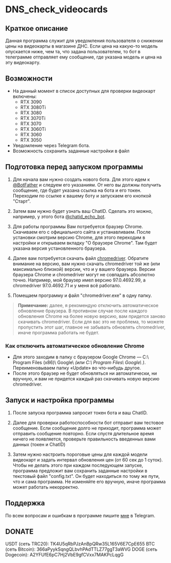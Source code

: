 # DNS_check_videocards
## Краткое описание

Данная программа служит для уведомления пользователя о снижении цены на видеокарты в магазине ДНС. 
Если цена на какую-то модель опускается ниже, чем та, что задана пользователем, то бот в телеграмме отправляет ему сообщение, где указана модель и цена на эту видеокарту. 


## Возможности
- На данный момент в список доступных для проверки видеокарт включены: 
    - RTX 3090
    - RTX 3080Ti 
    - RTX 3080 
    - RTX 3070Ti 
    - RTX 3070
    - RTX 3060Ti
    - RTX 3060 
    - RTX 3050
- Уведомление через Telegram бота.
- Возможность сохранить заданные настройки в файл 

## Подготовка перед запуском программы
1. Для начала вам нужно создать нового бота. Для этого идем к [@BotFather](https://telegram.me/BotFather) и следуем его указаниям. От него вы должны получить сообщение, где будет указана ссылка на бота и его токен.
Переходим по ссылке к вашему боту и запускаем его кнопкой "Старт".

2. Затем вам нужно будет узнать ваш ChatID. Сделать это можно, например, у этого бота [@chatid_echo_bot](https://telegram.me/chatid_echo_bot).
3. Для работы программы Вам потребуется браузер Chrome. Скачиваем его с официального сайта и устанавливаем. 
После установки смотрим версию Chrome, для этого переходим в настройки и открываем вкладку "О браузере Chrome". Там будет указана версия установленного браузера.

4. Далее вам потребуется скачать файл [chromedriver](https://chromedriver.chromium.org). Обратите внимание на версию, вам нужно скачать chromedriver той же 
(или максимально близкой) версии, что и у вашего браузера. Версии браузера Chrome и chromedriver могут не совпадать абсолютно точно. Например, мой браузер имел 
версию 97.0.4692.99, а chromedriver 97.0.4692.71 и у меня всё работало.

5. Помещаем программу и файл "chromedriver.exe" в одну папку.

> **Примечание:** далее, я рекомендую отключить автоматическое обновление браузера. В противном случае после каждого обновления Chrome на более новую версию, вам придется заново скачивать chromedriver. Если для вас это не проблема, то можете пропустить этот шаг, главное не забывать обновлять chromedriver, иначе программа работать не будет.

### Как отключить автоматическое обновление Chrome
  - Для этого заходим в папку с браузером Google Chrome — C:\ Program Files (x86)\ Google\  *(или C:\ Program Files\ Google\ )*. Переименовываем папку «Update» во что-нибудь другое.
  - После этого браузер не будет обновляться ни автоматически, ни вручную, и вам не придется каждый раз скачивать новую версию chromedriver.

## Запуск и настройка программы
1. После запуска программа запросит токен бота и ваш ChatID. 
2. Далее для проверки работоспособности бот отправит вам тестовое сообщение. 
Если сообщение долго не приходит, программа может отправить сообщение повторно. Если спустя длительное время ничего не появляется, проверьте правильность 
введенных вами данных (токен и ChatID)

3. Затем нужно настроить пороговые цены для каждой модели видеокарт и задать интервал обновления цен (от 60 сек до 1 суток).  
Чтобы не делать этого при каждом последующем запуске, программа предложит вам сохранить заданные настройки в текстовый файл "config.txt". Он будет находиться по 
тому же пути, что и сама программа. Не изменяйте его вручную, иначе программа может работать некорректно.

## Поддержка
По всем вопросам и ошибкам в программе пишите [мне](https://telegram.me/DarkSideP) в Telegram. 

## DONATE
USDT (сеть TRC20): TK4U5qRbPJzAnBpQRw35L165V6E7CpE655
BTC (сеть Bitcoin): 366aPyykSqngQLbvhPAdTTLZ77ggT3aWVG
DOGE (сеть Dogecoin): A2YFUfE6pC7Hj2VbE9gfCVxx7MAKPcLqgG
